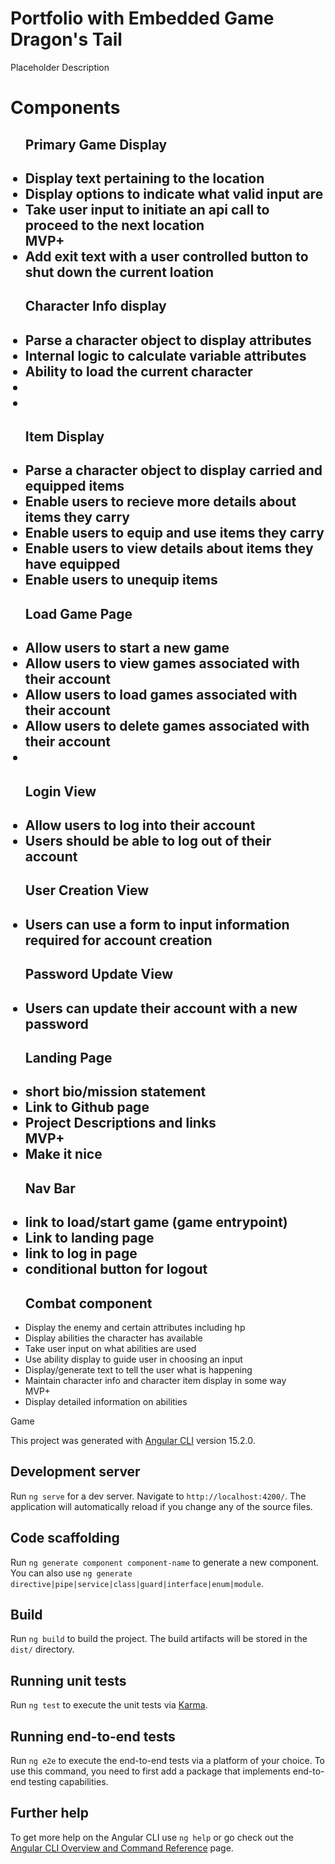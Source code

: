 # Portfolio with Embedded Game Dragon's Tail

Placeholder Description


# Components
<ul>
<h2>Primary Game Display<h2>
<li>Display text pertaining to the location</li>
<li>Display options to indicate what valid input are</li>
<li>Take user input to initiate an api call to proceed to the next location</li>
MVP+
<li>Add exit text with a user controlled button to shut down the current loation</li>

<h2>Character Info display<h2>
<li>Parse a character object to display attributes</li>
<li>Internal logic to calculate variable attributes</li>
<li>Ability to load the current character</li>
<li></li>
<li></li>

<h2>Item Display<h2>
<li>Parse a character object to display carried and equipped items</li>
<li>Enable users to recieve more details about items they carry</li>
<li>Enable users to equip and use items they carry</li>
<li>Enable users to view details about items they have equipped</li>
<li>Enable users to unequip items</li>

<h2>Load Game Page<h2>
<li>Allow users to start a new game</li>
<li>Allow users to view games associated with their account</li>
<li>Allow users to load games associated with their account</li>
<li>Allow users to delete games associated with their account</li>
<li></li>

<h2>Login View<h2>
<li>Allow users to log into their account</li>
<li>Users should be able to log out of their account</li>

<h2>User Creation View<h2>
<li>Users can use a form to input information required for account creation</li>

<h2>Password Update View<h2>
<li>Users can update their account with a new password</li>

<h2>Landing Page<h2>
<li>short bio/mission statement</li>
<li>Link to Github page</li>
<li>Project Descriptions and links</li>
MVP+
<li>Make it nice</li>

<h2>Nav Bar<h2>
<li>link to load/start game (game entrypoint)</li>
<li>Link to landing page</li>
<li>link to log in page</li>
<li>conditional button for logout</li>
<!-- <li></li> -->

<h2>Combat component</h2>
<li>Display the enemy and certain attributes including hp</li>
<li>Display abilities the character has available</li>
<li>Take user input on what abilities are used</li>
<li>Use ability display to guide user in choosing an input</li>
<li>Display/generate text to tell the user what is happening</li>
<li>Maintain character info and character item display in some way</li>
MVP+
<li>Display detailed information on abilities</li>
</ul>

Game







This project was generated with [Angular CLI](https://github.com/angular/angular-cli) version 15.2.0.

## Development server

Run `ng serve` for a dev server. Navigate to `http://localhost:4200/`. The application will automatically reload if you change any of the source files.

## Code scaffolding

Run `ng generate component component-name` to generate a new component. You can also use `ng generate directive|pipe|service|class|guard|interface|enum|module`.

## Build

Run `ng build` to build the project. The build artifacts will be stored in the `dist/` directory.

## Running unit tests

Run `ng test` to execute the unit tests via [Karma](https://karma-runner.github.io).

## Running end-to-end tests

Run `ng e2e` to execute the end-to-end tests via a platform of your choice. To use this command, you need to first add a package that implements end-to-end testing capabilities.

## Further help

To get more help on the Angular CLI use `ng help` or go check out the [Angular CLI Overview and Command Reference](https://angular.io/cli) page.
